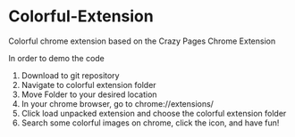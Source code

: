 # Colorful-Extension
Colorful chrome extension based on the Crazy Pages Chrome Extension

In order to demo the code
1. Download to git repository
2. Navigate to colorful extension folder
3. Move Folder to your desired location
4. In your chrome browser, go to chrome://extensions/
5. Click load unpacked extension and choose the colorful extension folder
6. Search some colorful images on chrome, click the icon, and have fun!
